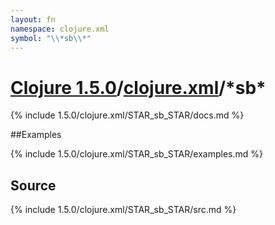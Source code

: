 ```yaml
---
layout: fn
namespace: clojure.xml
symbol: "\\*sb\\*"
---
```


# [Clojure 1.5.0](../../)/[clojure.xml](../)/\*sb\*

{% include 1.5.0/clojure.xml/STAR_sb_STAR/docs.md %}

##Examples

{% include 1.5.0/clojure.xml/STAR_sb_STAR/examples.md %}
## Source
{% include 1.5.0/clojure.xml/STAR_sb_STAR/src.md %}

